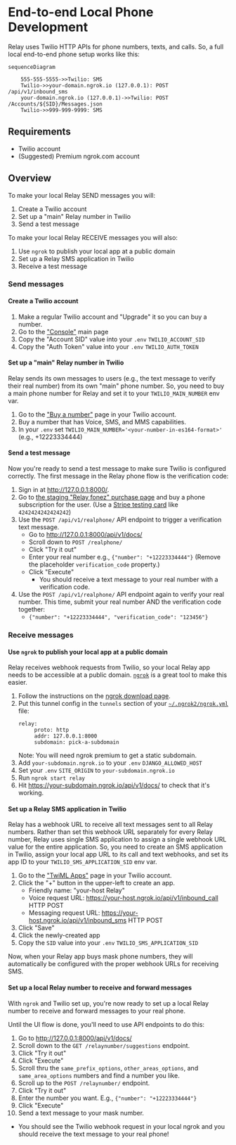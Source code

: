 # End-to-end Local Phone Development
Relay uses Twilio HTTP APIs for phone numbers, texts, and calls.
So, a full local end-to-end phone setup works like this:

```mermaid
sequenceDiagram

    555-555-5555->>Twilio: SMS
    Twilio->>your-domain.ngrok.io (127.0.0.1): POST /api/v1/inbound_sms
    your-domain.ngrok.io (127.0.0.1)->>Twilio: POST /Accounts/${SID}/Messages.json
    Twilio->>999-999-9999: SMS

```

## Requirements

* Twilio account
* (Suggested) Premium ngrok.com account

## Overview
To make your local Relay SEND messages you will:

1. Create a Twilio account
2. Set up a "main" Relay number in Twilio
3. Send a test message

To make your local Relay RECEIVE messages you will also:

1. Use `ngrok` to publish your local app at a public domain
2. Set up a Relay SMS application in Twilio
3. Receive a test message


### Send messages

#### Create a Twilio account
1. Make a regular Twilio account and "Upgrade" it so you can buy a number.
2. Go to the ["Console"][console] main page
3. Copy the "Account SID" value into your `.env` `TWILIO_ACCOUNT_SID`
4. Copy the "Auth Token" value into your `.env` `TWILIO_AUTH_TOKEN`

[console]: https://console.twilio.com


#### Set up a "main" Relay number in Twilio
Relay sends its own messages to users (e.g., the text message to verify their
real number) from its own "main" phone number. So, you need to buy a main phone
number for Relay and set it to your `TWILIO_MAIN_NUMBER` env var.

1. Go to the ["Buy a number"][buy-number] page in your Twilio account.
2. Buy a number that has Voice, SMS, and MMS capabilities.
3. In your `.env` set `TWILIO_MAIN_NUMBER='<your-number-in-es164-format>'`
   (e.g., +12223334444)

[buy-number]: https://console.twilio.com/us1/develop/phone-numbers/manage/search?frameUrl=%2Fconsole%2Fphone-numbers%2Fsearch


#### Send a test message
Now you're ready to send a test message to make sure Twilio is configured
correctly. The first message in the Relay phone flow is the verification code:

1. Sign in at http://127.0.0.1:8000/.
2. Go to [the staging "Relay fonez" purchase page][buy-fonez] and buy a phone
   subscription for the user. (Use a [Stripe testing card][stripe-test-cards] like
   `4242424242424242`)
3. Use the `POST /api/v1/realphone/` API endpoint to trigger a verification
   text message.
   * Go to http://127.0.0.1:8000/api/v1/docs/
   * Scroll down to `POST /realphone/`
   * Click "Try it out"
   * Enter your real number e.g., `{"number": "+12223334444"}` (Remove the
     placeholder `verification_code` property.)
   * Click "Execute"
       * You should receive a text message to your real number with a verification
   code.
4. Use the `POST /api/v1/realphone/` API endpoint again to verify your real
   number. This time, submit your real number AND the verification code
   together:
   * `{"number": "+12223334444", "verification_code": "123456"}`

[buy-fonez]: https://accounts.stage.mozaws.net/subscriptions/products/prod_LgQiSgNi4xL7dq
[stripe-test-cards]: https://stripe.com/docs/testing#cards


### Receive messages

#### Use `ngrok` to publish your local app at a public domain
Relay receives webhook requests from Twilio, so your local Relay app needs to
be accessible at a public domain. [`ngrok`][ngrok-download] is a great tool to
make this easier.

1. Follow the instructions on the [ngrok download page][ngrok-download].
2. Put this tunnel config in the `tunnels` section of your
   [`~/.ngrok2/ngrok.yml`][ngrok-config] file:
   ```
   relay:
        proto: http
        addr: 127.0.0.1:8000
        subdomain: pick-a-subdomain
   ```
   Note: You will need ngrok premium to get a static subdomain.
3. Add `your-subdomain.ngrok.io` to your `.env` `DJANGO_ALLOWED_HOST`
4. Set your `.env` `SITE_ORIGIN` to `your-subdomain.ngrok.io`
4. Run `ngrok start relay`
5. Hit https://your-subdomain.ngrok.io/api/v1/docs/ to check that it's working.

[ngrok-download]: https://ngrok.com/download
[ngrok-config]: https://ngrok.com/docs/ngrok-agent/config


#### Set up a Relay SMS application in Twilio
Relay has a webhook URL to receive all text messages sent to all Relay numbers.
Rather than set this webhook URL separately for every Relay number, Relay uses
single SMS application to assign a single webhook URL value for the entire
application. So, you need to create an SMS application in Twilio, assign your
local app URL to its call and text webhooks, and set its app ID to your
`TWILIO_SMS_APPLICATION_SID` env var.

1. Go to the ["TwiML Apps"][twiml-apps] page in your Twilio account.
2. Click the "+" button in the upper-left to create an app.
   * Friendly name: "your-host Relay"
   * Voice request URL: https://your-host.ngrok.io/api/v1/inbound_call HTTP
     POST
   * Messaging request URL: https://your-host.ngrok.io/api/v1/inbound_sms HTTP
     POST
3. Click "Save"
4. Click the newly-created app
5. Copy the `SID` value into your `.env` `TWILIO_SMS_APPLICATION_SID`

Now, when your Relay app buys mask phone numbers, they will automatically be
configured with the proper webhook URLs for receiving SMS.

[twiml-apps]: https://www.twilio.com/console/sms/runtime/twiml-apps


#### Set up a local Relay number to receive and forward messages
With `ngrok` and Twilio set up, you're now ready to set up a local Relay
number to receive and forward messages to your real phone.

Until the UI flow is done, you'll need to use API endpoints to do this:

1. Go to http://127.0.0.1:8000/api/v1/docs/
2. Scroll down to the `GET /relaynumber/suggestions` endpoint.
3. Click "Try it out"
4. Click "Execute"
5. Scroll thru the `same_prefix_options`, `other_areas_options`, and
   `same_area_options` numbers and find a number you like.
6. Scroll up to the `POST /relaynumber/` endpoint.
7. Click "Try it out"
8. Enter the number you want. E.g., `{"number": "+12223334444"}`
9. Click "Execute"
10. Send a text message to your mask number.
   * You should see the Twilio webhook request in your local ngrok and you
     should receive the text message to your real phone!
